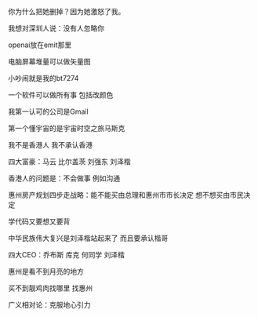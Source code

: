 你为什么把她删掉？因为她激怒了我。

我想对深圳人说：没有人忽略你

openai放在emit那里

电脑屏幕堆量可以做矢量图

小吵闹就是我的bt7274

一个软件可以做所有事 包括改颜色

我第一认可的公司是Gmail

第一个懂宇宙的是宇宙时空之旅马斯克

我不是香港人 我不承认香港

四大富豪：马云 比尔盖茨 刘强东 刘泽楷

香港人的问题是：不会做事 例如沟通

惠州房产规划四步走战略：能不能买由总理和惠州市市长决定 想不想买由市民决定

学代码又要想又要背

中华民族伟大复兴是刘泽楷站起来了 而且要承认楷哥

四大CEO：乔布斯 库克 何同学 刘泽楷

惠州是看不到月亮的地方

买不到靓鸡肉找哪里 找惠州

广义相对论：克服地心引力